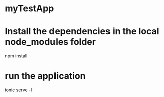 # myTestApp
# Install the dependencies in the local node_modules folder
npm install
# run the application
ionic serve -l
